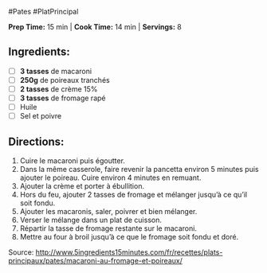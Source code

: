 #Pates #PlatPrincipal 

**Prep Time:** 15 min  | **Cook Time:** 14 min  | **Servings:** 8 

## Ingredients:
- [ ] **3 tasses** de macaroni
- [ ] **250g** de poireaux tranchés
- [ ] **2 tasses** de crème 15%
- [ ] **3 tasses** de fromage rapé
- [ ] Huile
- [ ] Sel et poivre

## Directions:
1. Cuire le macaroni puis égoutter.
2. Dans la même casserole, faire revenir la pancetta environ 5 minutes puis ajouter le poireau.  Cuire environ 4 minutes en remuant.
3. Ajouter la crème et porter à ébullition.
4. Hors du feu, ajouter 2 tasses de fromage et mélanger jusqu’à ce qu’il soit fondu.
5. Ajouter les macaronis, saler, poivrer et bien mélanger.  
6. Verser le mélange dans un plat de cuisson.
7. Répartir la tasse de fromage restante sur le macaroni.
8. Mettre au four à broil jusqu’à ce que le fromage soit fondu et doré.

Source: http://www.5ingredients15minutes.com/fr/recettes/plats-principaux/pates/macaroni-au-fromage-et-poireaux/